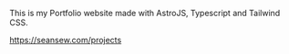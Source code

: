This is my Portfolio website made with AstroJS, Typescript and Tailwind CSS.

https://seansew.com/projects 